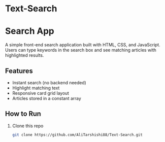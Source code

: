 # Text-Search
# Search App 

A simple front-end search application built with HTML, CSS, and JavaScript.  
Users can type keywords in the search box and see matching articles with highlighted results.

## Features
- Instant search (no backend needed)
- Highlight matching text
- Responsive card grid layout
- Articles stored in a constant array

##  How to Run
1. Clone this repo  
   ```bash
   git clone https://github.com/AliTarshishi88/Text-Search.git
